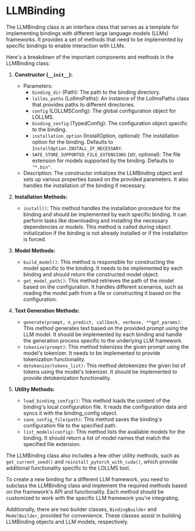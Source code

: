 # LLMBinding

The LLMBinding class is an interface class that serves as a template for implementing bindings with different large language models (LLMs) frameworks. It provides a set of methods that need to be implemented by specific bindings to enable interaction with LLMs.

Here's a breakdown of the important components and methods in the LLMBinding class:

1. **Constructor (`__init__`):**
   - Parameters:
     - `binding_dir` (Path): The path to the binding directory.
     - `lollms_paths` (LollmsPaths): An instance of the LollmsPaths class that provides paths to different directories.
     - `config` (LOLLMSConfig): The global configuration object for LOLLMS.
     - `binding_config` (TypedConfig): The configuration object specific to the binding.
     - `installation_option` (InstallOption, optional): The installation option for the binding. Defaults to `InstallOption.INSTALL_IF_NECESSARY`.
     - `SAFE_STORE_SUPPORTED_FILE_EXTENSIONS` (str, optional): The file extension for models supported by the binding. Defaults to `"*.bin"`.
   - Description: The constructor initializes the LLMBinding object and sets up various properties based on the provided parameters. It also handles the installation of the binding if necessary.

2. **Installation Methods:**
   - `install()`: This method handles the installation procedure for the binding and should be implemented by each specific binding. It can perform tasks like downloading and installing the necessary dependencies or models. This method is called during object initialization if the binding is not already installed or if the installation is forced.

3. **Model Methods:**
   - `build_model()`: This method is responsible for constructing the model specific to the binding. It needs to be implemented by each binding and should return the constructed model object.
   - `get_model_path()`: This method retrieves the path of the model based on the configuration. It handles different scenarios, such as reading the model path from a file or constructing it based on the configuration.

4. **Text Generation Methods:**
   - `generate(prompt, n_predict, callback, verbose, **gpt_params)`: This method generates text based on the provided prompt using the LLM model. It should be implemented by each binding and handle the generation process specific to the underlying LLM framework.
   - `tokenize(prompt)`: This method tokenizes the given prompt using the model's tokenizer. It needs to be implemented to provide tokenization functionality.
   - `detokenize(tokens_list)`: This method detokenizes the given list of tokens using the model's tokenizer. It should be implemented to provide detokenization functionality.

5. **Utility Methods:**
   - `load_binding_config()`: This method loads the content of the binding's local configuration file. It reads the configuration data and syncs it with the binding_config object.
   - `save_config_file(path)`: This method saves the binding's configuration file to the specified path.
   - `list_models(config)`: This method lists the available models for the binding. It should return a list of model names that match the specified file extension.

The LLMBinding class also includes a few other utility methods, such as `get_current_seed()` and `reinstall_pytorch_with_cuda()`, which provide additional functionality specific to the LOLLMS tool.

To create a new binding for a different LLM framework, you need to subclass the LLMBinding class and implement the required methods based on the framework's API and functionality. Each method should be customized to work with the specific LLM framework you're integrating.

Additionally, there are two builder classes, `BindingBuilder` and `ModelBuilder`, provided for convenience. These classes assist in building LLMBinding objects and LLM models, respectively.
